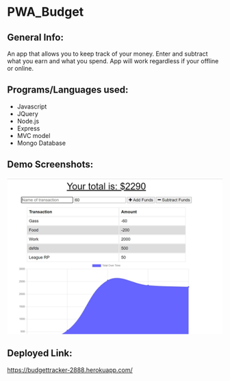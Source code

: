 # PWA_Budget

## General Info:
An app that allows you to keep track of your money.
Enter and subtract what you earn and what you spend.
App will work regardless if your offline or online.

## Programs/Languages used:
* Javascript
* JQuery
* Node.js
* Express
* MVC model
* Mongo Database

## Demo Screenshots:
<img src="./demo/1.jpg">

## Deployed Link:
https://budgettracker-2888.herokuapp.com/
